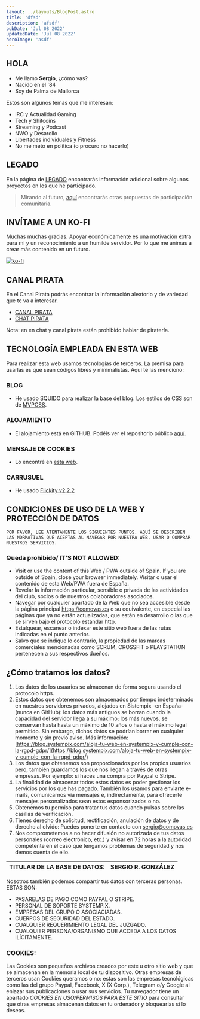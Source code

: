 ```yaml
---
layout: ../layouts/BlogPost.astro
title: 'dfsd'
description: 'afsdf' 
pubDate: 'Jul 08 2022'
updatedDate: 'Jul 08 2022'
heroImage: 'asdf'
---
```

## HOLA

* Me llamo **Sergio**, ¿cómo vas?
* Nacido en el '84
* Soy de Palma de Mallorca
<script async src="https://telegram.org/js/telegram-widget.js?15" data-telegram-post="sergiocomovas/9" data-width="100%"></script> 

Estos son algunos temas que me interesan:
* IRC y Actualidad Gaming 
* Tech y Shitcoins 
* Streaming y Podcast 
* NWO y Desarollo 
* Libertades individuales y Fitness
* No me meto en política (o procuro no hacerlo)

## LEGADO

En la página de [LEGADO](https://web.comovas.es/legado) encontrarás información adicional sobre algunos proyectos en los que he participado. 

> Mirando al futuro, [aquí](https://web.comovas.es/proyectos2022/) encontrarás otras propuestas de participación comunitaria.

## INVÍTAME A UN KO-FI

Muchas muchas gracias. Apoyar económicamente es una motivación extra para mi y un reconocimiento a un humilde servidor. Por lo que me animas a crear más contenido en un futuro. 

<a href="https://ko-fi.com/R6R52N4QJ/donate" target="_blank"><img src="https://ko-fi.com/img/githubbutton_sm.svg" alt="ko-fi" class="img-fluid"></a>


## CANAL PIRATA

En el Canal Pirata podrás encontrar la información aleatorio y de variedad que te va a interesar. 
* <a target="_blank" href="https://t.me/canalpirata">CANAL PIRATA</a>
* <a target="_blank" href="https://t.me/chatpirata">CHAT PIRATA</a>

<script async src="https://telegram.org/js/telegram-widget.js?15" data-telegram-post="sergiocomovas/7" data-width="100%"></script>

Nota: en en chat y canal pirata están prohibido hablar de piratería.

## TECNOLOGÍA EMPLEADA EN ESTA WEB

Para realizar esta web usamos tecnologías de terceros. La premisa para usarlas es que sean códigos libres y minimalistas. Aquí te las menciono:

### BLOG

- He usado <a href="https://squido-docs.markmoffat.com/" target="_blank">SQUIDO</a> para realizar la base del blog. Los estilos de CSS son de <a target="_blank" href="https://andybrewer.github.io/mvp/">MVPCSS</a>.

<script async src="https://telegram.org/js/telegram-widget.js?15" data-telegram-post="sergiocomovas/4" data-width="100%"></script>

### ALOJAMIENTO

- El alojamiento está en GITHUB. Podéis ver el repositorio público <a href="https://github.com/sergiocomovas/webcomovas" target="_blank">aquí</a>.

### MENSAJE DE COOKIES

- Lo encontré en <a href="https://codeshack.io/eu-cookie-consent-popup-javascript/" target="_blank">esta web</a>.

### CARRUSUEL
- He usado <a href="https://flickity.metafizzy.co" target="_blank">Flickity v2.2.2</a>

## CONDICIONES DE USO DE LA WEB Y PROTECCIÓN DE DATOS

```POR FAVOR, LEE ATENTAMENTE LOS SIGUIENTES PUNTOS. AQUÍ SE DESCRIBEN LAS NORMATIVAS QUE ACEPTAS AL NAVEGAR POR NUESTRA WEB, USAR O COMPRAR NUESTROS SERVICIOS.```

### Queda prohibido/ IT'S NOT ALLOWED: 

* Visit or use the content of this Web / PWA outside of Spain. If you are outside of Spain, close your browser immediately. Visitar o usar el contenido de esta Web/PWA fuera de España. 
* Revelar la información particular, sensible o privada de las actividades del club, socios o de nuestros colaboradores asociados.  
* Navegar por cualquier apartado de la Web que no sea accesible desde la página principal <a href="https://comovas.es">https://comovas.es</a> o su equivalente, en especial las páginas que ya no están actualizadas, que están en desarrollo o las que se sirven bajo el protocolo estándar http.  
* Estalquear, escanear o indexar este sitio web fuera de las rutas indicadas en el punto anterior. 
* Salvo que se indique lo contrario, la propiedad de las marcas comerciales mencionadas como SCRUM, CROSSFIT o PLAYSTATION pertenecen a sus respectivos dueños.


## ¿Cómo tratamos los datos?

1. Los datos de los usuarios se almacenan de forma segura usando el protocolo https. 
2. Estos datos que obtenemos son almacenados por tiempo indeterminado en nuestros servidores privados, alojados en Sistempix -en España- (nunca en GitHub): los datos más antiguos se borran cuando la capacidad del servidor llega a su máximo; los más nuevos, se conservan hasta hasta un máximo de 10 años o hasta el máximo legal permitido. Sin embargo, dichos datos se podrían borrar en cualquier momento y sin previo aviso. Más información: [https://blog.systempix.com/aloja-tu-web-en-systempix-y-cumple-con-la-rgpd-gdpr/](https://blog.systempix.com/aloja-tu-web-en-systempix-y-cumple-con-la-rgpd-gdpr/) 
3. Los datos que obtenemos son proporcionados por los propios usuarios pero, también guardamos los que nos llegan a través de otras empresas. Por ejemplo: si haces una compra por Paypal o Stripe.  
4. La finalidad de almacenar todos estos datos es poder gestionar los servicios por los que has pagado. También los usamos para enviarte e-mails, comunicarnos vía mensajes e, indirectamente, para ofrecerte mensajes personalizados sean estos esponsorizados o no.
5. Obtenemos tu permiso para tratar tus datos cuando pulsas sobre las casillas de verificación.
6. Tienes derecho de solicitud, rectificación, anulación de datos y de derecho al olvido: Puedes ponerte en contacto con sergio@comovas.es 
7. Nos comprometemos a no hacer difusión no autorizada de tus datos personales (correo electrónico, etc.) y avisar en 72 horas a la autoridad competente en el caso que tengamos problemas de seguridad y nos demos cuenta de ello. 

| TITULAR DE LA BASE DE DATOS: | SERGIO R. GONZÁLEZ  |
|------------------------------| ----------------------|
 

Nosotros también podemos compartir tus datos con terceras personas. ESTAS SON: 
* PASARELAS DE PAGO COMO PAYPAL O STRIPE.
* PERSONAL DE SOPORTE SYSTEMPIX. 
* EMPRESAS DEL GRUPO O ASOCIACIADAS. 
* CUERPOS DE SEGURIDAD DEL ESTADO.
* CUALQUIER REQUERIMIENTO LEGAL DEL JUZGADO.
* CUALQUIER PERSONA/ORGANISMO QUE ACCEDA A LOS DATOS ILÍCITAMENTE.
 

### COOKIES:
Las Cookies son pequeños archivos creados por este u otro sitio web y que se almacenan en la memoria local de tu dispositivo. Otras empresas de terceros usan Cookies queramos o no: estas son las empresas tecnológicas como las del grupo Paypal, Facebook, X (X Corp.), Telegram o/y Google al enlazar sus publicaciones o usar sus servicios. Tu navegador tiene un apartado _COOKIES EN USO/PERMISOS PARA ESTE SITIO_ para consultar que otras empresas almacenan datos en tu ordenador y bloquearlas si lo deseas.
